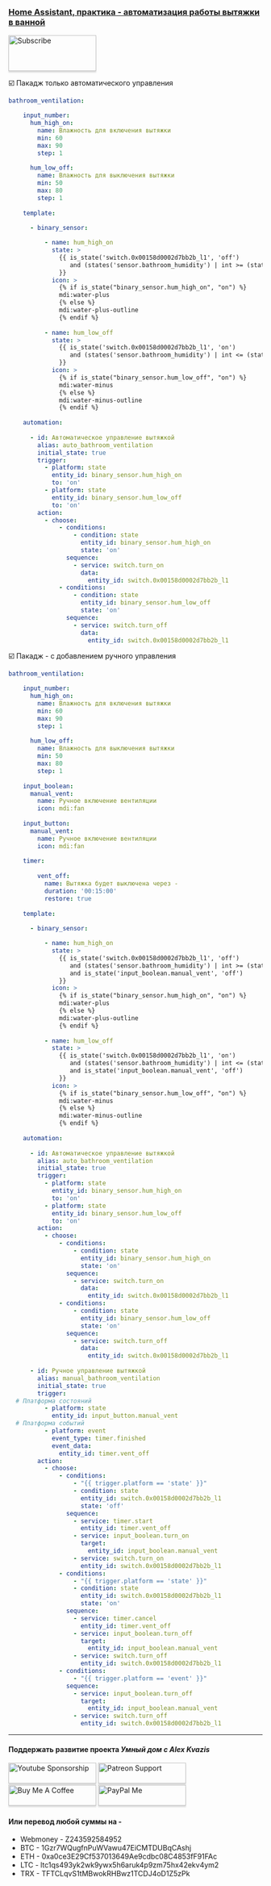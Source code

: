 ### [Home Assistant, практика - автоматизация работы вытяжки в ванной](https://youtu.be/skGHsmi8Pus)     

<a href="https://www.youtube.com/channel/UCcq9onYHbs6go3kDpfBoqhg?sub_confirmation=1" target="_blank"><img src="https://raw.githubusercontent.com/kvazis/training/master/lessons/img/subscribe.png" alt="Subscribe" style="height: 71px !important;width: 174px !important;box-shadow: 0px 3px 2px 0px rgba(190, 190, 190, 0.5) !important;-webkit-box-shadow: 0px 3px 2px 0px rgba(190, 190, 190, 0.5) !important;" ></a>

:ballot_box_with_check: Пакадж только автоматического управления

```yaml
bathroom_ventilation:

    input_number:
      hum_high_on:
        name: Влажность для включения вытяжки
        min: 60
        max: 90
        step: 1
        
      hum_low_off:
        name: Влажность для выключения вытяжки
        min: 50
        max: 80
        step: 1
        
    template:   
    
      - binary_sensor:

          - name: hum_high_on
            state: >
              {{ is_state('switch.0x00158d0002d7bb2b_l1', 'off')
                 and (states('sensor.bathroom_humidity') | int >= (states('input_number.hum_high_on') | int))
              }}
            icon: >
              {% if is_state("binary_sensor.hum_high_on", "on") %}
              mdi:water-plus
              {% else %}
              mdi:water-plus-outline
              {% endif %}
              
          - name: hum_low_off
            state: >
              {{ is_state('switch.0x00158d0002d7bb2b_l1', 'on')
                 and (states('sensor.bathroom_humidity') | int <= (states('input_number.hum_low_off') | int))
              }}
            icon: >
              {% if is_state("binary_sensor.hum_low_off", "on") %}
              mdi:water-minus
              {% else %}
              mdi:water-minus-outline
              {% endif %}
              
    automation:
    
      - id: Автоматическое управление вытяжкой
        alias: auto_bathroom_ventilation
        initial_state: true
        trigger:
          - platform: state
            entity_id: binary_sensor.hum_high_on
            to: 'on'
          - platform: state
            entity_id: binary_sensor.hum_low_off
            to: 'on'
        action:
          - choose:
              - conditions:
                  - condition: state
                    entity_id: binary_sensor.hum_high_on
                    state: 'on'
                sequence:
                  - service: switch.turn_on
                    data:
                      entity_id: switch.0x00158d0002d7bb2b_l1
              - conditions:
                  - condition: state
                    entity_id: binary_sensor.hum_low_off
                    state: 'on'
                sequence:
                  - service: switch.turn_off
                    data:
                      entity_id: switch.0x00158d0002d7bb2b_l1
```


:ballot_box_with_check: Пакадж - с добавлением ручного управления

```yaml	
bathroom_ventilation:

    input_number:
      hum_high_on:
        name: Влажность для включения вытяжки
        min: 60
        max: 90
        step: 1
        
      hum_low_off:
        name: Влажность для выключения вытяжки
        min: 50
        max: 80
        step: 1
 
    input_boolean:
      manual_vent:
        name: Ручное включение вентиляции
        icon: mdi:fan
        
    input_button:
      manual_vent:
        name: Ручное включение вентиляции
        icon: mdi:fan
        
    timer:
    
        vent_off:
          name: Вытяжка будет выключена через - 
          duration: '00:15:00'
          restore: true
 
    template:   
    
      - binary_sensor:

          - name: hum_high_on
            state: >
              {{ is_state('switch.0x00158d0002d7bb2b_l1', 'off')
                 and (states('sensor.bathroom_humidity') | int >= (states('input_number.hum_high_on') | int))
                 and is_state('input_boolean.manual_vent', 'off')
              }}
            icon: >
              {% if is_state("binary_sensor.hum_high_on", "on") %}
              mdi:water-plus
              {% else %}
              mdi:water-plus-outline
              {% endif %}
              
          - name: hum_low_off
            state: >
              {{ is_state('switch.0x00158d0002d7bb2b_l1', 'on')
                 and (states('sensor.bathroom_humidity') | int <= (states('input_number.hum_low_off') | int))
                 and is_state('input_boolean.manual_vent', 'off')
              }}
            icon: >
              {% if is_state("binary_sensor.hum_low_off", "on") %}
              mdi:water-minus
              {% else %}
              mdi:water-minus-outline
              {% endif %}
              
    automation:
    
      - id: Автоматическое управление вытяжкой
        alias: auto_bathroom_ventilation
        initial_state: true
        trigger:
          - platform: state
            entity_id: binary_sensor.hum_high_on
            to: 'on'
          - platform: state
            entity_id: binary_sensor.hum_low_off
            to: 'on'
        action:
          - choose:
              - conditions:
                  - condition: state
                    entity_id: binary_sensor.hum_high_on
                    state: 'on'
                sequence:
                  - service: switch.turn_on
                    data:
                      entity_id: switch.0x00158d0002d7bb2b_l1
              - conditions:
                  - condition: state
                    entity_id: binary_sensor.hum_low_off
                    state: 'on'
                sequence:
                  - service: switch.turn_off
                    data:
                      entity_id: switch.0x00158d0002d7bb2b_l1
                      
      - id: Ручное управление вытяжкой
        alias: manual_bathroom_ventilation
        initial_state: true
        trigger:
  # Платформа состояний
          - platform: state
            entity_id: input_button.manual_vent
  # Платформа событий
          - platform: event
            event_type: timer.finished
            event_data:
              entity_id: timer.vent_off
        action:
          - choose:
              - conditions:
                  - "{{ trigger.platform == 'state' }}"
                  - condition: state
                    entity_id: switch.0x00158d0002d7bb2b_l1
                    state: 'off'
                sequence:
                  - service: timer.start
                    entity_id: timer.vent_off
                  - service: input_boolean.turn_on
                    target:
                      entity_id: input_boolean.manual_vent
                  - service: switch.turn_on
                    entity_id: switch.0x00158d0002d7bb2b_l1
              - conditions:
                  - "{{ trigger.platform == 'state' }}"
                  - condition: state
                    entity_id: switch.0x00158d0002d7bb2b_l1
                    state: 'on'
                sequence:
                  - service: timer.cancel
                    entity_id: timer.vent_off
                  - service: input_boolean.turn_off
                    target:
                      entity_id: input_boolean.manual_vent
                  - service: switch.turn_off
                    entity_id: switch.0x00158d0002d7bb2b_l1
              - conditions:
                  - "{{ trigger.platform == 'event' }}"
                sequence:
                  - service: input_boolean.turn_off
                    target:
                      entity_id: input_boolean.manual_vent
                  - service: switch.turn_off
                    entity_id: switch.0x00158d0002d7bb2b_l1

```

____
#### Поддержать развитие проекта *Умный дом с Alex Kvazis*    
<a href="https://www.youtube.com/channel/UCcq9onYHbs6go3kDpfBoqhg/join" target="_blank"><img src="https://raw.githubusercontent.com/kvazis/training/master/lessons/img/youtube.png" alt="Youtube Sponsorship" style="height: 41px !important;width: 174px !important;box-shadow: 0px 3px 2px 0px rgba(190, 190, 190, 0.5) !important;-webkit-box-shadow: 0px 3px 2px 0px rgba(190, 190, 190, 0.5) !important;" ></a>
<a href="https://www.patreon.com/alex_kvazis" target="_blank"><img src="https://raw.githubusercontent.com/kvazis/training/master/lessons/img/patreon-button.png" alt="Patreon Support" style="height: 41px !important;width: 174px !important;box-shadow: 0px 3px 2px 0px rgba(190, 190, 190, 0.5) !important;-webkit-box-shadow: 0px 3px 2px 0px rgba(190, 190, 190, 0.5) !important;" ></a>
<a href="https://www.buymeacoffee.com/greatkvazis" target="_blank"><img src="https://raw.githubusercontent.com/kvazis/training/master/lessons/img/buymeacoffee.png" alt="Buy Me A Coffee" style="height: 41px !important;width: 174px !important;box-shadow: 0px 3px 2px 0px rgba(190, 190, 190, 0.5) !important;-webkit-box-shadow: 0px 3px 2px 0px rgba(190, 190, 190, 0.5) !important;" ></a>
<a href="https://www.paypal.com/paypalme/greatkvazis" target="_blank"><img src="https://raw.githubusercontent.com/kvazis/training/master/lessons/img/paypal.png" alt="PayPal Me" style="height: 41px !important;width: 174px !important;box-shadow: 0px 3px 2px 0px rgba(190, 190, 190, 0.5) !important;-webkit-box-shadow: 0px 3px 2px 0px rgba(190, 190, 190, 0.5) !important;" ></a>

#### Или перевод любой суммы на -     
* Webmoney - Z243592584952
* BTC - 1Gzr7WQugfnPuWVawu47EiCMTDUBqCAshj
* ETH - 0xa0ce3E29Cf537013649Ae9cdbc08C4853fF91FAc
* LTC - ltc1qs493yk2wk9ywx5h6aruk4p9zm75hx42ekv4ym2
* TRX - TFTCLqvS1tMBwokRHBwz1TCDJ4oD1Z5zPk